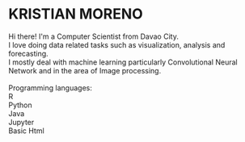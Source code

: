 # KRISTIAN MORENO
Hi there! I'm a Computer Scientist from Davao City. </br>
I love doing data related tasks such as visualization, analysis and forecasting. </br>
I mostly deal with machine learning particularly Convolutional Neural Network and in the area of Image processing. </br>
</br>
Programming languages: </br>
R </br>
Python </br>
Java </br>
Jupyter </br>
Basic Html </br>
